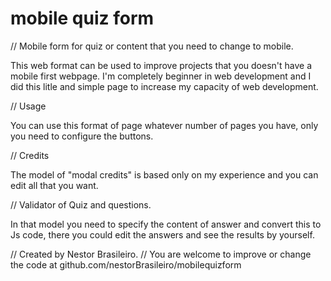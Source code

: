 # mobile quiz form

// Mobile form for quiz or content that you need to change to mobile.

This web format can be used to improve projects that you doesn't have a mobile first webpage.
I'm completely beginner in web development and I did this litle and simple page to increase my capacity of web development.

// Usage

You can use this format of page whatever number of pages you have, only you need to configure the buttons.

// Credits

The model of "modal credits" is based only on my experience and you can edit all that you want.

// Validator of Quiz and questions.

In that model you need to specify the content of answer and convert this to Js code, there you could edit the answers and see the results by yourself.

// Created by Nestor Brasileiro.
// You are welcome to improve or change the code at github.com/nestorBrasileiro/mobilequizform
